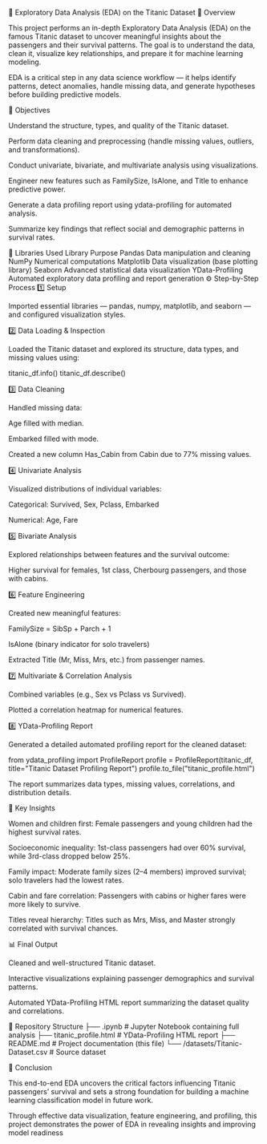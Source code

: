 🧭 Exploratory Data Analysis (EDA) on the Titanic Dataset
📘 Overview

This project performs an in-depth Exploratory Data Analysis (EDA) on the famous Titanic dataset to uncover meaningful insights about the passengers and their survival patterns. The goal is to understand the data, clean it, visualize key relationships, and prepare it for machine learning modeling.

EDA is a critical step in any data science workflow — it helps identify patterns, detect anomalies, handle missing data, and generate hypotheses before building predictive models.

🎯 Objectives

Understand the structure, types, and quality of the Titanic dataset.

Perform data cleaning and preprocessing (handle missing values, outliers, and transformations).

Conduct univariate, bivariate, and multivariate analysis using visualizations.

Engineer new features such as FamilySize, IsAlone, and Title to enhance predictive power.

Generate a data profiling report using ydata-profiling for automated analysis.

Summarize key findings that reflect social and demographic patterns in survival rates.

🧰 Libraries Used
Library	Purpose
Pandas	Data manipulation and cleaning
NumPy	Numerical computations
Matplotlib	Data visualization (base plotting library)
Seaborn	Advanced statistical data visualization
YData-Profiling	Automated exploratory data profiling and report generation
⚙️ Step-by-Step Process
1️⃣ Setup

Imported essential libraries — pandas, numpy, matplotlib, and seaborn — and configured visualization styles.

2️⃣ Data Loading & Inspection

Loaded the Titanic dataset and explored its structure, data types, and missing values using:

titanic_df.info()
titanic_df.describe()

3️⃣ Data Cleaning

Handled missing data:

Age filled with median.

Embarked filled with mode.

Created a new column Has_Cabin from Cabin due to 77% missing values.

4️⃣ Univariate Analysis

Visualized distributions of individual variables:

Categorical: Survived, Sex, Pclass, Embarked

Numerical: Age, Fare

5️⃣ Bivariate Analysis

Explored relationships between features and the survival outcome:

Higher survival for females, 1st class, Cherbourg passengers, and those with cabins.

6️⃣ Feature Engineering

Created new meaningful features:

FamilySize = SibSp + Parch + 1

IsAlone (binary indicator for solo travelers)

Extracted Title (Mr, Miss, Mrs, etc.) from passenger names.

7️⃣ Multivariate & Correlation Analysis

Combined variables (e.g., Sex vs Pclass vs Survived).

Plotted a correlation heatmap for numerical features.

8️⃣ YData-Profiling Report

Generated a detailed automated profiling report for the cleaned dataset:

from ydata_profiling import ProfileReport
profile = ProfileReport(titanic_df, title="Titanic Dataset Profiling Report")
profile.to_file("titanic_profile.html")


The report summarizes data types, missing values, correlations, and distribution details.

🧩 Key Insights

Women and children first: Female passengers and young children had the highest survival rates.

Socioeconomic inequality: 1st-class passengers had over 60% survival, while 3rd-class dropped below 25%.

Family impact: Moderate family sizes (2–4 members) improved survival; solo travelers had the lowest rates.

Cabin and fare correlation: Passengers with cabins or higher fares were more likely to survive.

Titles reveal hierarchy: Titles such as Mrs, Miss, and Master strongly correlated with survival chances.

📊 Final Output

Cleaned and well-structured Titanic dataset.

Interactive visualizations explaining passenger demographics and survival patterns.

Automated YData-Profiling HTML report summarizing the dataset quality and correlations.

📁 Repository Structure
├── .ipynb              # Jupyter Notebook containing full analysis
├── titanic_profile.html            # YData-Profiling HTML report
├── README.md                       # Project documentation (this file)
└── /datasets/Titanic-Dataset.csv   # Source dataset

🧠 Conclusion

This end-to-end EDA uncovers the critical factors influencing Titanic passengers’ survival and sets a strong foundation for building a machine learning classification model in future work.

Through effective data visualization, feature engineering, and profiling, this project demonstrates the power of EDA in revealing insights and improving model readiness
